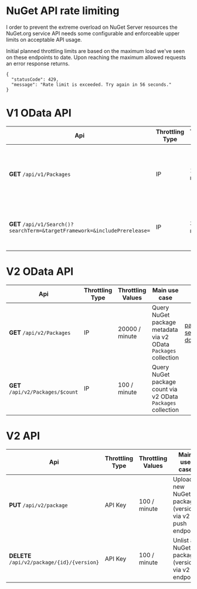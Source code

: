 # NuGet API rate limiting

I order to prevent the extreme overload on NuGet Server resources the NuGet.org service API needs some configurable and enforceable upper limits on acceptable API usage. 

Initial planned throttling limits are based on the maximum load we've seen on these endpoints to date. Upon reaching the maximum allowed requests an error response returns. 

    {
      "statusCode": 429,
      "message": "Rate limit is exceeded. Try again in 56 seconds."
    }



# V1 OData API

Api | Throttling Type | Throttling Values | Main use case | V3 APIs support
-- | -- | -- | -- | --
**GET** `/api/v1/Packages` | IP | 1000 / minute | Query NuGet package metadata via v1 OData `Packages` collection | [package search documentation](https://docs.microsoft.com/en-us/nuget/api/search-query-service-resource)
**GET** `/api/v1/Search()?searchTerm=&targetFramework=&includePrerelease=` | IP | 3000 / minute | Search for NuGet packages via v1 Search endpoint | [package search documentation](https://docs.microsoft.com/en-us/nuget/api/search-query-service-resource)

# V2 OData API

Api | Throttling Type | Throttling Values | Main use case | V3 APIs support
-- | -- | -- | -- | --
**GET** `/api/v2/Packages` | IP | 20000 / minute | Query NuGet package metadata via v2 OData `Packages` collection | [package search documentation](https://docs.microsoft.com/en-us/nuget/api/search-query-service-resource)
**GET** `/api/v2/Packages/$count` | IP | 100 / minute | Query NuGet package count via v2 OData `Packages` collection | 

# V2 API

Api | Throttling Type | Throttling Values | Main use case 
-- | -- | -- | -- 
**PUT** `/api/v2/package` | API Key | 100 / minute | Upload a new NuGet package (version) via v2 push endpoint 
**DELETE** `/api/v2/package/{id}/{version}` | API Key | 100 / minute | Unlist a NuGet package (version) via v2 endpoint 
